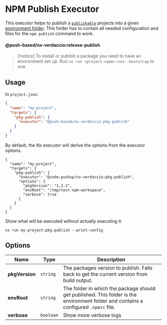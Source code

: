 # NPM Publish Executor

This executor helps to publish a [`publishable`](../../../../../README.md#fine-grained-control-for-publishable-projects-) projects into a given [environment folder](../../../../../docs/benefits.md#️-environment-folders-to-isolate-files-during-e2e-tests).
This folder has to contain all needed configuration and files for the `npm publish` command to work.

#### @push-based/nx-verdaccio:release-publish

> [!notice]
> To install or publish a package you need to have an environment set up.
> Run `nx run <project-name>:nxv--bootstrap` to one

## Usage

In `project.json`:

```json
{
  "name": "my-project",
  "targets": {
    "pkg-publish": {
      "executor": "@push-based/nx-verdaccio:pkg-publish"
    }
  }
}
```

By default, the Nx executor will derive the options from the executor options.

```jsonc
{
  "name": "my-project",
  "targets": {
    "pkg-publish": {
      "executor": "@code-pushup/nx-verdaccio:pkg-publish",
      "options": {
        "pkgVersion": "1.2.3",
        "envRoot": "/tmp/test-npm-workspace",
        "verbose": true
      }
    }
  }
}
```

Show what will be executed without actually executing it:

`nx run my-project:pkg-publish --print-config`

## Options

| Name           | Type      | Description                                                                                                                          |
| -------------- | --------- | ------------------------------------------------------------------------------------------------------------------------------------ |
| **pkgVersion** | `string`  | The packages version to publish. Falls back to get the current version from build output.                                            |
| **envRoot**    | `string`  | The folder in which the package should get published. This folder is the environment folder and contains a configured `.npmrc` file. |
| **verbose**    | `boolean` | Show more verbose logs                                                                                                               |
